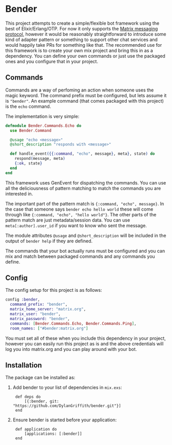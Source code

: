 # Bender

This project attempts to create a simple/flexible bot framework using the best
of Elixir/Erlang/OTP. For now it only supports the [Matrix messaging
protocol](http://matrix.org/), however it would be reasonably straightforward
to introduce some kind of adapter pattern or something to support other chat
services and would happily take PRs for something like that. The recommended
use for this framework is to create your own mix project and bring this in as a
dependency. You can define your own commands or just use the packaged ones and
you configure that in your project.

## Commands
Commands are a way of perfoming an action when someone uses the magic keyword.
The command prefix must be configured, but lets assume it is `"bender"`. An
example command (that comes packaged with this project) is the `echo` command.

The implementation is very simple:

```elixir
defmodule Bender.Commands.Echo do
  use Bender.Command

  @usage "echo <message>"
  @short_description "responds with <message>"

  def handle_event({{:command, "echo", message}, meta}, state) do
    respond(message, meta)
    {:ok, state}
  end
end
```

This framework uses GenEvent for dispatching the commands. You can use all the
deliciousness of pattern matching to match the commands you are interested in.

The important part of the pattern match is `{:command, "echo", message}`. In
the case that someone says `bender echo hello world` these will come through
like `{:command, "echo", "hello world"}`. The other parts of the pattern match
are just metadata/session data. You can use `meta[:author].user_id` if you want
to know who sent the message.

The module attributes `@usage` and `@short_description` will be included in the
output of `bender help` if they are defined.

The commands that your bot actually runs must be configured and you can mix and
match between packaged commands and any commands you define.

## Config
The config setup for this project is as follows:

```elixir
config :bender,
  command_prefix: "bender",
  matrix_home_server: "matrix.org",
  matrix_user: "bender",
  matrix_password: "bender",
  commands: [Bender.Commands.Echo, Bender.Commands.Ping],
  room_names: ["#bender:matrix.org"]
```

You must set all of these when you include this dependency in your project,
however you can easily run this project as is and the above credentials will
log you into matrix.org and you can play around with your bot.


## Installation

The package can be installed as:

1. Add bender to your list of dependencies in `mix.exs`:

		def deps do
			[{:bender, git: "https://github.com/DylanGriffith/bender.git"}]
		end

2. Ensure bender is started before your application:

		def application do
			[applications: [:bender]]
		end
